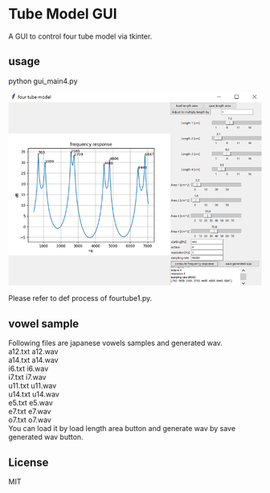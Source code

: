 #  Tube Model GUI    

A GUI to control four tube model via tkinter.  



## usage  

python gui_main4.py  

 ![figure4](docs/GUI_main4.png)   
  
Please refer to def process of fourtube1.py.  

## vowel sample  
Following files are japanese vowels samples and generated wav.  
a12.txt  a12.wav  
a14.txt  a14.wav  
i6.txt i6.wav  
i7.txt  i7.wav  
u11.txt  u11.wav  
u14.txt  u14.wav  
e5.txt  e5.wav  
e7.txt  e7.wav  
o7.txt  o7.wav  
You can load it by load length area button and generate wav by save generated wav button.    

## License    
MIT  

